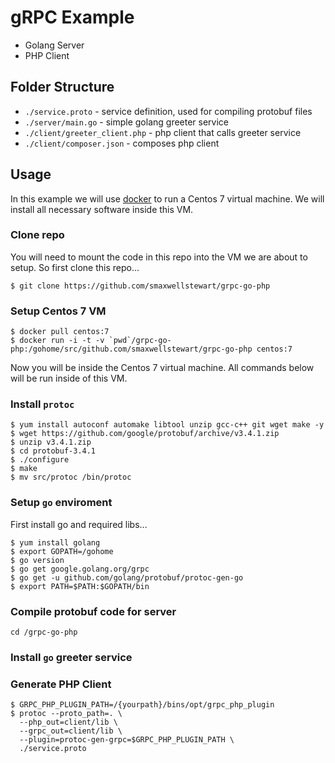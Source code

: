 # gRPC Example

- Golang Server
- PHP Client

## Folder Structure

- `./service.proto` - service definition, used for compiling protobuf files
- `./server/main.go` - simple golang greeter service
- `./client/greeter_client.php` - php client that calls greeter service
- `./client/composer.json` - composes php client

## Usage

In this example we will use [docker](https://docs.docker.com/engine/installation/)
to run a Centos 7 virtual machine. We will install all necessary software inside this VM.

### Clone repo

You will need to mount the code in this repo into the VM we are about to setup.
So first clone this repo...

```
$ git clone https://github.com/smaxwellstewart/grpc-go-php
```

### Setup Centos 7 VM

```
$ docker pull centos:7
$ docker run -i -t -v `pwd`/grpc-go-php:/gohome/src/github.com/smaxwellstewart/grpc-go-php centos:7
```

Now you will be inside the Centos 7 virtual machine. All commands below will be
run inside of this VM.

### Install `protoc`

```
$ yum install autoconf automake libtool unzip gcc-c++ git wget make -y
$ wget https://github.com/google/protobuf/archive/v3.4.1.zip
$ unzip v3.4.1.zip
$ cd protobuf-3.4.1
$ ./configure
$ make
$ mv src/protoc /bin/protoc
```


### Setup `go` enviroment

First install go and required libs...

```
$ yum install golang
$ export GOPATH=/gohome
$ go version
$ go get google.golang.org/grpc
$ go get -u github.com/golang/protobuf/protoc-gen-go
$ export PATH=$PATH:$GOPATH/bin
```

### Compile protobuf code for server

```
cd /grpc-go-php
```


### Install `go` greeter service

### Generate PHP Client

```
$ GRPC_PHP_PLUGIN_PATH=/{yourpath}/bins/opt/grpc_php_plugin
$ protoc --proto_path=. \
  --php_out=client/lib \
  --grpc_out=client/lib \
  --plugin=protoc-gen-grpc=$GRPC_PHP_PLUGIN_PATH \
  ./service.proto
```
